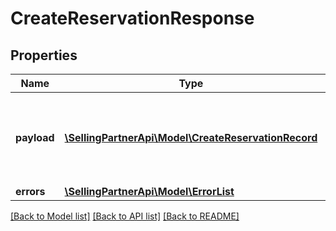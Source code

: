 # CreateReservationResponse

## Properties
Name | Type | Description | Notes
------------ | ------------- | ------------- | -------------
**payload** | [**\SellingPartnerApi\Model\CreateReservationRecord**](CreateReservationRecord.md) | &#x60;CreateReservationRecord&#x60; contains only the new &#x60;reservationId&#x60; if the operation was successful. Otherwise it will contain the reservation entity with warnings/errors. | [optional] 
**errors** | [**\SellingPartnerApi\Model\ErrorList**](ErrorList.md) | Errors encountered, if any. | [optional] 

[[Back to Model list]](../README.md#documentation-for-models) [[Back to API list]](../README.md#documentation-for-api-endpoints) [[Back to README]](../README.md)


